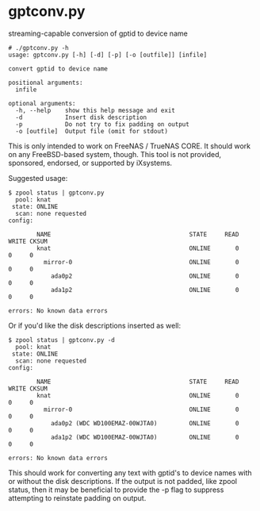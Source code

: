# gptconv.py
streaming-capable conversion of gptid to device name

```
# ./gptconv.py -h
usage: gptconv.py [-h] [-d] [-p] [-o [outfile]] [infile]

convert gptid to device name

positional arguments:
  infile

optional arguments:
  -h, --help    show this help message and exit
  -d            Insert disk description
  -p            Do not try to fix padding on output
  -o [outfile]  Output file (omit for stdout)
```

This is only intended to work on FreeNAS / TrueNAS CORE. It should work on any FreeBSD-based system, though.
This tool is not provided, sponsored, endorsed, or supported by iXsystems.

Suggested usage:
```
$ zpool status | gptconv.py
  pool: knat
 state: ONLINE
  scan: none requested
config:

        NAME                                       STATE     READ WRITE CKSUM
        knat                                       ONLINE       0     0     0
          mirror-0                                 ONLINE       0     0     0
            ada0p2                                 ONLINE       0     0     0
            ada1p2                                 ONLINE       0     0     0

errors: No known data errors
```
Or if you'd like the disk descriptions inserted as well:
```
$ zpool status | gptconv.py -d
  pool: knat
 state: ONLINE
  scan: none requested
config:

        NAME                                       STATE     READ WRITE CKSUM
        knat                                       ONLINE       0     0     0
          mirror-0                                 ONLINE       0     0     0
            ada0p2 (WDC WD100EMAZ-00WJTA0)         ONLINE       0     0     0
            ada1p2 (WDC WD100EMAZ-00WJTA0)         ONLINE       0     0     0

errors: No known data errors
```
This should work for converting any text with gptid's to device names with or without the disk descriptions. If the output is not padded, like zpool status, then it may be beneficial to provide the -p flag to suppress attempting to reinstate padding on output.
